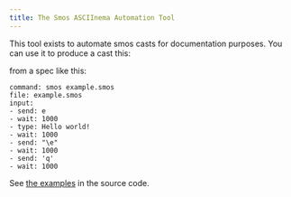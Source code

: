 ```yaml
---
title: The Smos ASCIInema Automation Tool
---
```


This tool exists to automate smos casts for documentation purposes.
You can use it to produce a cast this:

<script
  id="asciicast-348778"
  src="https://asciinema.org/a/348778.js"
  async
  data-autoplay="true"
  data-loop="1"
  data-cols="80"
  data-rows="25">
  </script>

from a spec like this:

```
command: smos example.smos
file: example.smos
input:
- send: e
- wait: 1000
- type: Hello world!
- wait: 1000
- send: "\e"
- wait: 1000
- send: 'q'
- wait: 1000
```

See [the examples](https://github.com/NorfairKing/smos/tree/master/smos-asciinema/examples) in the source code.
